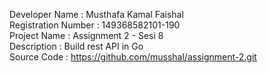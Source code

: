 Developer Name      : Musthafa Kamal Faishal\
Registration Number : 149368582101-190\
Project Name        : Assignment 2 - Sesi 8\
Description         : Build rest API in Go\
Source Code         : https://github.com/musshal/assignment-2.git
